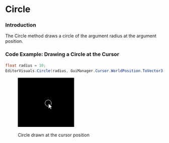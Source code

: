 # Circle

### Introduction

The Circle method draws a circle of the argument radius at the argument position.

### Code Example: Drawing a Circle at the Cursor

```csharp
float radius = 10;
EditorVisuals.Circle(radius, GuiManager.Cursor.WorldPosition.ToVector3());
```

<figure><img src="../../../.gitbook/assets/image.png" alt=""><figcaption><p>Circle drawn at the cursor position</p></figcaption></figure>
